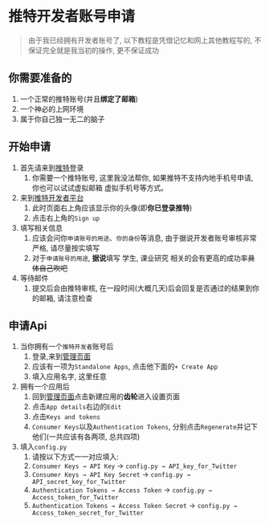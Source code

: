 # 推特开发者账号申请

> 由于我已经拥有开发者账号了, 以下教程是凭借记忆和网上其他教程写的, 不保证完全就是我当初的操作, 更不保证成功

## 你需要准备的

1. 一个正常的推特账号(并且**绑定了邮箱**)
2. 一个神必的上网环境
3. 属于你自己独一无二的脑子

## 开始申请

1. 首先请来到[推特](https://twitter.com/home)登录
   1. 你需要一个推特账号, 这里我没法帮你, 如果推特不支持内地手机号申请, 你也可以试试虚拟邮箱 虚拟手机号等方式。
2. 来到[推特开发者平台](https://developer.twitter.com/en/apps)
   1. 此时页面右上角应该显示你的头像(即**你已登录推特**)
   2. 点击右上角的`Sign up`
3. 填写相关信息
   1. 应该会问你`申请账号的用途`、`你的身份`等消息, 由于据说开发者账号审核非常严格, 请尽量按实填写
   2. 对于`申请账号的用途`, **据说**填写 学生, 课业研究 相关的会有更高的成功率~~具体自己吹吧~~
4. 等待邮件
   1. 提交后会由推特审核, 在一段时间(大概几天)后会回复是否通过的结果到你的邮箱, 请注意检查

## 申请Api

1. 当你拥有一个`推特开发者`账号后
   1. 登录,来到[管理页面](https://developer.twitter.com/en/portal/projects-and-apps)
   2. 应该有一项为`Standalone Apps`, 点击他下面的`+ Create App`
   3. 填入应用名字, 这里任意
2. 拥有一个应用后
   1. 回到[管理页面](https://developer.twitter.com/en/portal/projects-and-apps)点击新建应用的**齿轮**进入设置页面
   2. 点击`App details`右边的`Edit`
   3. 点击`Keys and tokens`
   4. `Consumer Keys`以及`Authentication Tokens`, 分别点击`Regenerate`并记下他们(一共应该有各两项, 总共四项)
3. 填入`config.py`
   1. 请按以下方式一一对应填入:
   2. `Consumer Keys → API Key` → `config.py → API_key_for_Twitter`
   3. `Consumer Keys → API Key Secret` → `config.py → API_secret_key_for_Twitter`
   4. `Authentication Tokens → Access Token` → `config.py → Access_token_for_Twitter`
   5. `Authentication Tokens → Access Token Secret` → `config.py → Access_token_secret_for_Twitter`
